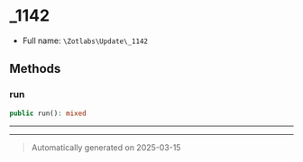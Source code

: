 
# _1142





* Full name: `\Zotlabs\Update\_1142`




## Methods


### run



```php
public run(): mixed
```












***


***
> Automatically generated on 2025-03-15
